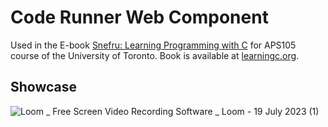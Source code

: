 # Code Runner Web Component
Used in the E-book [Snefru: Learning Programming with C](https://github.com/salma-emara/aps105-book) for APS105 course of the University of Toronto. Book is available at [learningc.org](learningc.org).

## Showcase
![Loom _ Free Screen  Video Recording Software _ Loom - 19 July 2023 (1)](https://github.com/yvonne-yang/Code-Runner-Web-Component/assets/60620007/e3846b41-9d3b-4641-b684-c44d3e9c0c52)
